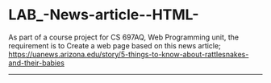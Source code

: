 # LAB_-News-article--HTML-
 
As part of a course project for CS 697AQ, Web Programming unit, 
the requirement is to Create a web page based on this news article;
https://uanews.arizona.edu/story/5-things-to-know-about-rattlesnakes-and-their-babies


---------------------------------------------------------------------------------------------------------